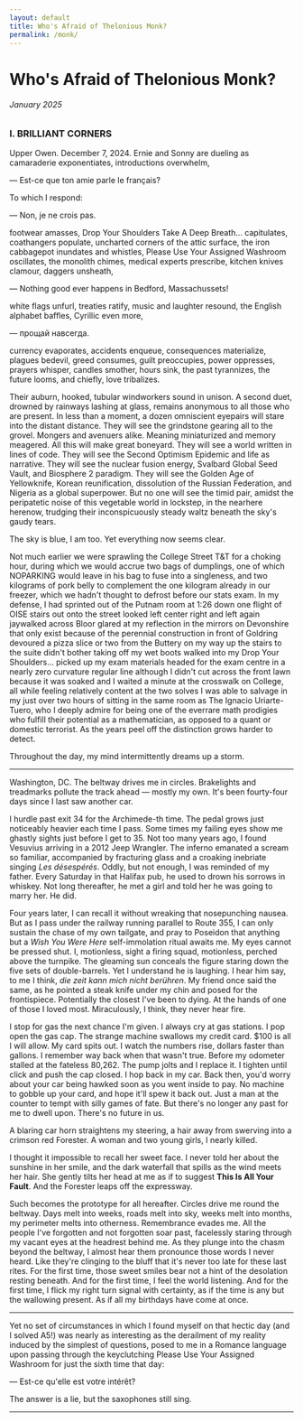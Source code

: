 ```yaml
---
layout: default
title: Who's Afraid of Thelonious Monk?
permalink: /monk/
---
```


# Who's Afraid of Thelonious Monk?
###### January 2025

### I. BRILLIANT CORNERS
Upper Owen. December 7, 2024. Ernie and Sonny are
dueling as camaraderie exponentiates, 
introductions overwhelm,

— Est-ce que ton amie parle le français?

To which I respond:

— Non, je ne crois pas.

footwear amasses, Drop Your Shoulders Take A Deep Breath... capitulates, coathangers populate, uncharted corners of the attic surface, the iron cabbagepot inundates and whistles, Please Use Your Assigned Washroom oscillates, the monolith chimes, medical experts prescribe, kitchen knives clamour, daggers unsheath,

— Nothing good ever happens in Bedford, Massachussets!

white flags unfurl, treaties ratify, music and laughter resound, the English alphabet baffles, Cyrillic even more, 

— прощай навсегда.

currency evaporates, accidents enqueue, consequences materialize, plagues bedevil, greed consumes, guilt preoccupies, power oppresses, prayers whisper, candles smother, hours sink, the past tyrannizes, the future looms, and chiefly, love tribalizes.

Their auburn, hooked, tubular windworkers sound in unison. A second duet, drowned by rainways lashing at glass, remains anonymous to all those who are present. In less than a moment, a dozen omniscient eyepairs will stare into the distant distance. They will see the grindstone gearing all to the grovel. Mongers and avenuers alike. Meaning miniaturized and memory meagered. All this will make great boneyard. They will see a world written in lines of code. They will see the Second Optimism Epidemic and life as narrative. They will see the nuclear fusion energy, Svalbard Global Seed Vault, and Biosphere 2 paradigm. They will see the Golden Age of Yellowknife, Korean reunification, dissolution of the Russian Federation, and Nigeria as a global superpower. But no one will see the timid pair, amidst the peripatetic noise of this vegetable world in lockstep, in the nearhere herenow, trudging their inconspicuously steady waltz beneath the sky's gaudy tears.

The sky is blue, I am too. Yet everything now seems clear.

Not much earlier we were sprawling the College Street T&T for a choking hour, during which we would accrue two bags of dumplings, one of which NOPARKING would leave in his bag to fuse into a singleness, and two kilograms of pork belly to complement the one kilogram already in our freezer, which we hadn't thought to defrost before our stats exam. In my defense, I had sprinted out of the Putnam room at 1:26 down one flight of OISE stairs out onto the street looked left center right and left again jaywalked across Bloor glared at my reflection in the mirrors on Devonshire that only exist because of the perennial construction in front of Goldring devoured a pizza slice or two from the Buttery on my way up the stairs to the suite didn't bother taking off my wet boots walked into my Drop Your Shoulders... picked up my exam materials headed for the exam centre in a nearly zero curvature regular line although I didn't cut across the front lawn because it was soaked and I waited a minute at the crosswalk on College, all while feeling relatively content at the two solves I was able to salvage in my just over two hours of sitting in the same room as The Ignacio Uriarte-Tuero, who I deeply admire for being one of the everrare math prodigies who fulfill their potential as a mathematician, as opposed to a quant or domestic terrorist. As the years peel off the distinction grows harder to detect.

Throughout the day, my mind intermittently dreams up a storm.

---

Washington, DC. The beltway drives me in circles. Brakelights and treadmarks pollute the track ahead — mostly my own. It's been fourty-four days since I last saw another car.

I hurdle past exit 34 for the Archimede-th time. The pedal grows just noticeably heavier each time I pass. Some times my failing eyes show me ghastly sights just before I get to 35. Not too many years ago, I found Vesuvius arriving in a 2012 Jeep Wrangler. The inferno emanated a scream so familiar, accompanied by fracturing glass and a croaking inebriate singing *Les désespérés*. Oddly, but not enough, I was reminded of my father. Every Saturday in that Halifax pub, he used to drown his sorrows in whiskey. Not long thereafter, he met a girl and told her he was going to marry her. He did.

Four years later, I can recall it without wreaking that nosepunching nausea. But as I pass under the railway running parallel to Route 355, I can only sustain the chase of my own tailgate, and pray to Poseidon that anything but a *Wish You Were Here* self-immolation ritual awaits me. My eyes cannot be pressed shut. I, motionless, sight a firing squad, motionless, perched above the turnpike. The gleaming sun conceals the figure staring down the five sets of double-barrels. Yet I understand he is laughing. I hear him say, to me I think, *die zeit kann mich nicht berühren*. My friend once said the same, as he pointed a steak knife under my chin and posed for the frontispiece. Potentially the closest I've been to dying. At the hands of one of those I loved most. Miraculously, I think, they never hear fire.

I stop for gas the next chance I'm given. I always cry at gas stations. I pop open the gas cap. The strange machine swallows my credit card. $100 is all I will allow. My card spits out. I watch the numbers rise, dollars faster than gallons. I remember way back when that wasn't true. Before my odometer stalled at the fateless 80,262. The pump jolts and I replace it. I tighten until click and push the cap closed. I hop back in my car. Back then, you'd worry about your car being hawked soon as you went inside to pay. No machine to gobble up your card, and hope it'll spew it back out. Just a man at the counter to tempt with silly games of fate. But there's no longer any past for me to dwell upon. There's no future in us.

A blaring car horn straightens my steering, a hair away from swerving into a crimson red Forester. A woman and two young girls, I nearly killed.

I thought it impossible to recall her sweet face. I never told her about the sunshine in her smile, and the dark waterfall that spills as the wind meets her hair. She gently tilts her head at me as if to suggest **This Is All Your Fault**. And the Forester leaps off the expressway.

Such becomes the prototype for all hereafter. Circles drive me round the beltway. Days melt into weeks, roads melt into sky, weeks melt into months, my perimeter melts into otherness. Remembrance evades me. All the people I've forgotten and not forgotten soar past, facelessly staring through my vacant eyes at the headrest behind me. As they plunge into the chasm beyond the beltway, I almost hear them pronounce those words I never heard. Like they're clinging to the bluff that it's never too late for these last rites. For the first time, those sweet smiles bear not a hint of the desolation resting beneath. And for the first time, I feel the world listening. And for the first time, I flick my right turn signal with certainty, as if the time is any but the wallowing present. As if all my birthdays have come at once.

---

Yet no set of circumstances in which I found myself on that hectic day (and I solved A5!) was nearly as interesting as the derailment of my reality induced by the simplest of questions, posed to me in a Romance language upon passing through the keyclutching Please Use Your Assigned Washroom for just the sixth time that day:

— Est-ce qu'elle est votre intérêt?

The answer is a lie, but the saxophones still sing.

---